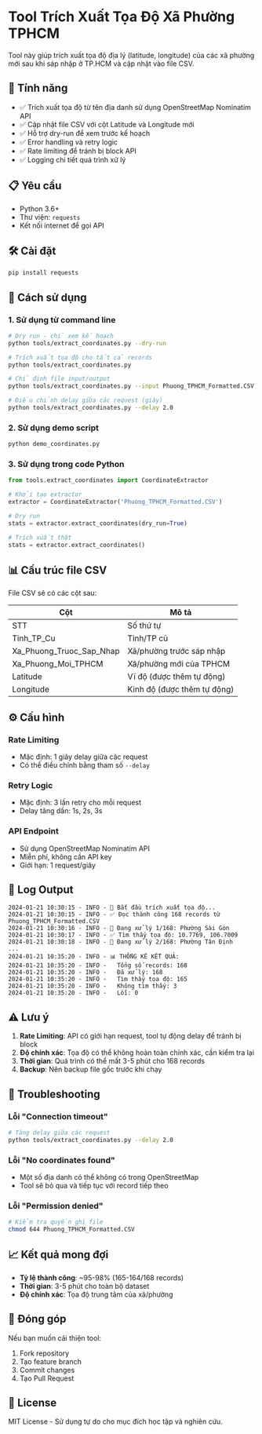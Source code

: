 # Tool Trích Xuất Tọa Độ Xã Phường TPHCM

Tool này giúp trích xuất tọa độ địa lý (latitude, longitude) của các xã phường mới sau khi sáp nhập ở TP.HCM và cập nhật vào file CSV.

## 🚀 Tính năng

- ✅ Trích xuất tọa độ từ tên địa danh sử dụng OpenStreetMap Nominatim API
- ✅ Cập nhật file CSV với cột Latitude và Longitude mới
- ✅ Hỗ trợ dry-run để xem trước kế hoạch
- ✅ Error handling và retry logic
- ✅ Rate limiting để tránh bị block API
- ✅ Logging chi tiết quá trình xử lý

## 📋 Yêu cầu

- Python 3.6+
- Thư viện: `requests`
- Kết nối internet để gọi API

## 🛠️ Cài đặt

```bash
pip install requests
```

## 📖 Cách sử dụng

### 1. Sử dụng từ command line

```bash
# Dry run - chỉ xem kế hoạch
python tools/extract_coordinates.py --dry-run

# Trích xuất tọa độ cho tất cả records
python tools/extract_coordinates.py

# Chỉ định file input/output
python tools/extract_coordinates.py --input Phuong_TPHCM_Formatted.CSV --output Phuong_TPHCM_With_Coordinates.CSV

# Điều chỉnh delay giữa các request (giây)
python tools/extract_coordinates.py --delay 2.0
```

### 2. Sử dụng demo script

```bash
python demo_coordinates.py
```

### 3. Sử dụng trong code Python

```python
from tools.extract_coordinates import CoordinateExtractor

# Khởi tạo extractor
extractor = CoordinateExtractor('Phuong_TPHCM_Formatted.CSV')

# Dry run
stats = extractor.extract_coordinates(dry_run=True)

# Trích xuất thật
stats = extractor.extract_coordinates()
```

## 📊 Cấu trúc file CSV

File CSV sẽ có các cột sau:

| Cột | Mô tả |
|-----|-------|
| STT | Số thứ tự |
| Tinh_TP_Cu | Tỉnh/TP cũ |
| Xa_Phuong_Truoc_Sap_Nhap | Xã/phường trước sáp nhập |
| Xa_Phuong_Moi_TPHCM | Xã/phường mới của TPHCM |
| Latitude | Vĩ độ (được thêm tự động) |
| Longitude | Kinh độ (được thêm tự động) |

## ⚙️ Cấu hình

### Rate Limiting
- Mặc định: 1 giây delay giữa các request
- Có thể điều chỉnh bằng tham số `--delay`

### Retry Logic
- Mặc định: 3 lần retry cho mỗi request
- Delay tăng dần: 1s, 2s, 3s

### API Endpoint
- Sử dụng OpenStreetMap Nominatim API
- Miễn phí, không cần API key
- Giới hạn: 1 request/giây

## 📝 Log Output

```
2024-01-21 10:30:15 - INFO - 🚀 Bắt đầu trích xuất tọa độ...
2024-01-21 10:30:15 - INFO - ✅ Đọc thành công 168 records từ Phuong_TPHCM_Formatted.CSV
2024-01-21 10:30:16 - INFO - 📍 Đang xử lý 1/168: Phường Sài Gòn
2024-01-21 10:30:17 - INFO - ✅ Tìm thấy tọa độ: 10.7769, 106.7009
2024-01-21 10:30:18 - INFO - 📍 Đang xử lý 2/168: Phường Tân Định
...
2024-01-21 10:35:20 - INFO - 📊 THỐNG KÊ KẾT QUẢ:
2024-01-21 10:35:20 - INFO -   Tổng số records: 168
2024-01-21 10:35:20 - INFO -   Đã xử lý: 168
2024-01-21 10:35:20 - INFO -   Tìm thấy tọa độ: 165
2024-01-21 10:35:20 - INFO -   Không tìm thấy: 3
2024-01-21 10:35:20 - INFO -   Lỗi: 0
```

## ⚠️ Lưu ý

1. **Rate Limiting**: API có giới hạn request, tool tự động delay để tránh bị block
2. **Độ chính xác**: Tọa độ có thể không hoàn toàn chính xác, cần kiểm tra lại
3. **Thời gian**: Quá trình có thể mất 3-5 phút cho 168 records
4. **Backup**: Nên backup file gốc trước khi chạy

## 🔧 Troubleshooting

### Lỗi "Connection timeout"
```bash
# Tăng delay giữa các request
python tools/extract_coordinates.py --delay 2.0
```

### Lỗi "No coordinates found"
- Một số địa danh có thể không có trong OpenStreetMap
- Tool sẽ bỏ qua và tiếp tục với record tiếp theo

### Lỗi "Permission denied"
```bash
# Kiểm tra quyền ghi file
chmod 644 Phuong_TPHCM_Formatted.CSV
```

## 📈 Kết quả mong đợi

- **Tỷ lệ thành công**: ~95-98% (165-164/168 records)
- **Thời gian**: 3-5 phút cho toàn bộ dataset
- **Độ chính xác**: Tọa độ trung tâm của xã/phường

## 🤝 Đóng góp

Nếu bạn muốn cải thiện tool:

1. Fork repository
2. Tạo feature branch
3. Commit changes
4. Tạo Pull Request

## 📄 License

MIT License - Sử dụng tự do cho mục đích học tập và nghiên cứu.
